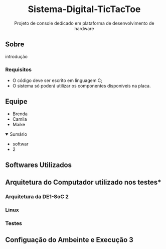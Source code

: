 <h1 align="center"> Sistema-Digital-TicTacToe</h1>
<p align="center">Projeto de console dedicado em plataforma de desenvolvimento de hardware</p>

<h2>Sobre</h2>
<p>introdução</p>
<h3>Requisitos</h3>
<p>
  <ul>
    <li>O código deve ser escrito em linguagem C;</li>
    <li>O sistema só poderá utilizar os componentes disponíveis na placa.</li>
  </ul>
</p>
<h2>Equipe</h2>
<ul>
  <li>Brenda</li>
  <li>Camila</li>
  <li>Maike</li>
</ul>
<details open>
<summary>Sumário</summary>

* softwar
* 2

</details>

<h2>Softwares Utilizados</h2>

<h2>Arquitetura do Computador utilizado nos testes*</h2>
<!-- 
*Threads do botao com teoria dos leitores/escritores
*Device drivers (parte da doc)
-->
<h3>Arquitetura da DE1-SoC 2</h3>
<h3>Linux</h3>
<h3>Testes</h3>
<h2>Configuação do Ambeinte e Execução 3</h2>

